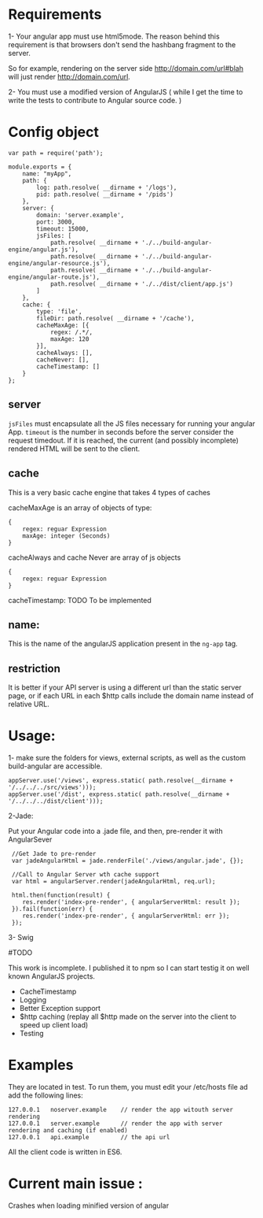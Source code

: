 # Requirements

1- Your angular app must use html5mode. The reason behind this requirement is that browsers don't send the hashbang fragment to the server.

So for example, rendering on the server side http://domain.com/url#blah will just render http://domain.com/url.

2- You must use a modified version of AngularJS ( while I get the time to write the tests to contribute to Angular source code. )


# Config object

```
var path = require('path');

module.exports = {
    name: "myApp",
    path: {
        log: path.resolve( __dirname + '/logs'),
        pid: path.resolve( __dirname + '/pids')
    },
    server: {
        domain: 'server.example',
        port: 3000,
        timeout: 15000,
        jsFiles: [
            path.resolve( __dirname + './../build-angular-engine/angular.js'),
            path.resolve( __dirname + './../build-angular-engine/angular-resource.js'),
            path.resolve( __dirname + './../build-angular-engine/angular-route.js'),
            path.resolve( __dirname + './../dist/client/app.js')
        ]
    },
    cache: {
        type: 'file',
        fileDir: path.resolve( __dirname + '/cache'),
        cacheMaxAge: [{
            regex: /.*/,
            maxAge: 120
        }],
        cacheAlways: [],
        cacheNever: [],
        cacheTimestamp: []
    }
};
```
## server

```jsFiles``` must encapsulate all the JS files necessary for running your angular App.
```timeout``` is the number in seconds before the server consider the request timedout. If it is reached, the current (and possibly incomplete) rendered HTML will be sent to the client.

## cache

This is  a very basic cache engine that takes 4 types of caches

cacheMaxAge is an array of objects of type:
```
{
    regex: reguar Expression
    maxAge: integer (Seconds)
}
```

cacheAlways and cache Never are array of js objects
```
{
    regex: reguar Expression
}
```
cacheTimestamp:
TODO To be implemented

## name:

This is the name of the angularJS application present in the `ng-app` tag.

## restriction

It is better if your API server is using a different url than the static server page, or if each URL in each $http calls include the domain name instead of relative URL.


# Usage:

1- make sure the folders for views, external scripts, as well as the custom build-angular are accessible.
```
appServer.use('/views', express.static( path.resolve(__dirname + '/../../../src/views')));
appServer.use('/dist', express.static( path.resolve(__dirname + '/../../../dist/client')));
```
2-Jade:

Put your Angular code into a .jade file, and then, pre-render it with AngularSever
```
 //Get Jade to pre-render
 var jadeAngularHtml = jade.renderFile('./views/angular.jade', {});

 //Call to Angular Server wth cache support
 var html = angularServer.render(jadeAngularHtml, req.url);

 html.then(function(result) {
    res.render('index-pre-render', { angularServerHtml: result });
 }).fail(function(err) {
    res.render('index-pre-render', { angularServerHtml: err });
 });
```
3- Swig


#TODO

This work is incomplete. I published it to npm so I can start testig it on well known AngularJS projects.

- CacheTimestamp
- Logging
- Better Exception support
- $http caching (replay all $http made on the server into the client to speed up client load)
- Testing

# Examples

They are located in test. To run them, you must edit your /etc/hosts file
ad add the following lines:
```
127.0.0.1   noserver.example    // render the app witouth server rendering
127.0.0.1   server.example      // render the app with server rendering and caching (if enabled)
127.0.0.1   api.example         // the api url
```

All the client code is written in ES6.

# Current main issue :

Crashes when loading minified version of angular



